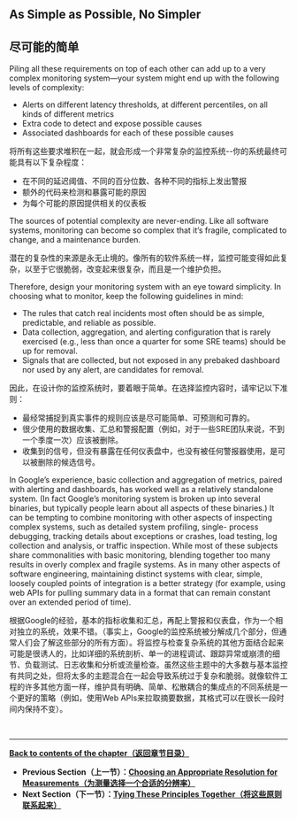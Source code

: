 ## **As Simple as Possible, No Simpler**

## **尽可能的简单**

Piling all these requirements on top of each other can add up to a very complex monitoring system—your system might end up with the following levels of complexity:

* Alerts on different latency thresholds, at different percentiles, on all kinds of different metrics
* Extra code to detect and expose possible causes
* Associated dashboards for each of these possible causes

将所有这些要求堆积在一起，就会形成一个非常复杂的监控系统--你的系统最终可能具有以下复杂程度：

* 在不同的延迟阈值、不同的百分位数、各种不同的指标上发出警报
* 额外的代码来检测和暴露可能的原因
* 为每个可能的原因提供相关的仪表板

The sources of potential complexity are never-ending. Like all software systems, monitoring can become so complex that it’s fragile, complicated to change, and a maintenance burden.

潜在的复杂性的来源是永无止境的。像所有的软件系统一样，监控可能变得如此复杂，以至于它很脆弱，改变起来很复杂，而且是一个维护负担。

Therefore, design your monitoring system with an eye toward simplicity. In choosing what to monitor, keep the following guidelines in mind:

* The rules that catch real incidents most often should be as simple, predictable, and reliable as possible.
* Data collection, aggregation, and alerting configuration that is rarely exercised (e.g., less than once a quarter for some SRE teams) should be up for removal.
* Signals that are collected, but not exposed in any prebaked dashboard nor used by any alert, are candidates for removal.

因此，在设计你的监控系统时，要着眼于简单。在选择监控内容时，请牢记以下准则：

* 最经常捕捉到真实事件的规则应该是尽可能简单、可预测和可靠的。
* 很少使用的数据收集、汇总和警报配置（例如，对于一些SRE团队来说，不到一个季度一次）应该被删除。
* 收集到的信号，但没有暴露在任何仪表盘中，也没有被任何警报器使用，是可以被删除的候选信号。

In Google’s experience, basic collection and aggregation of metrics, paired with alerting and dashboards, has worked well as a relatively standalone system. (In fact Google’s monitoring system is broken up into several binaries, but typically people learn about all aspects of these binaries.) It can be tempting to combine monitoring with other aspects of inspecting complex systems, such as detailed system profiling, single- process debugging, tracking details about exceptions or crashes, load testing, log collection and analysis, or traffic inspection. While most of these subjects share commonalities with basic monitoring, blending together too many results in overly complex and fragile systems. As in many other aspects of software engineering, maintaining distinct systems with clear, simple, loosely coupled points of integration is a better strategy (for example, using web APIs for pulling summary data in a format that can remain constant over an extended period of time).

根据Google的经验，基本的指标收集和汇总，再配上警报和仪表盘，作为一个相对独立的系统，效果不错。（事实上，Google的监控系统被分解成几个部分，但通常人们会了解这些部分的所有方面）。将监控与检查复杂系统的其他方面结合起来可能是很诱人的，比如详细的系统剖析、单一的进程调试、跟踪异常或崩溃的细节、负载测试、日志收集和分析或流量检查。虽然这些主题中的大多数与基本监控有共同之处，但将太多的主题混合在一起会导致系统过于复杂和脆弱。就像软件工程的许多其他方面一样，维护具有明确、简单、松散耦合的集成点的不同系统是一个更好的策略（例如，使用Web APIs来拉取摘要数据，其格式可以在很长一段时间内保持不变）。

<br>

---

**[Back to contents of the chapter（返回章节目录）](monitoring_distributed_systems.md)**

* **Previous Section（上一节）：[Choosing an Appropriate Resolution for Measurements（为测量选择一个合适的分辨率）](choosing_an_appropriate_resolution_for_measurements.md)**
* **Next Section（下一节）：[Tying These Principles Together（将这些原则联系起来）](tying_these_principles_together.md)**
